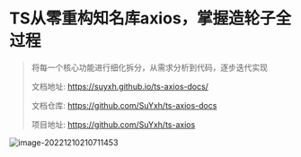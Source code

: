 # TS从零重构知名库axios，掌握造轮子全过程

> 将每一个核心功能进行细化拆分，从需求分析到代码，逐步迭代实现
> 
> 文档地址: https://suyxh.github.io/ts-axios-docs/ 
> 
> 文档仓库: https://github.com/SuYxh/ts-axios-docs
>
> 项目地址: https://github.com/SuYxh/ts-axios


![image-20221210210711453](https://qn.huat.xyz/mac/20221210210804.png)

